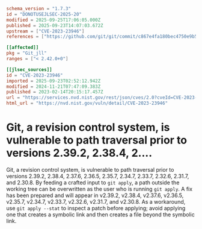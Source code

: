 ```toml
schema_version = "1.7.3"
id = "DONOTUSEJLSEC-2025-20"
modified = 2025-09-25T17:06:05.000Z
published = 2025-09-23T14:07:03.672Z
upstream = ["CVE-2023-23946"]
references = ["https://github.com/git/git/commit/c867e4fa180bec4750e9b54eb10f459030dbebfd", "https://github.com/git/git/security/advisories/GHSA-r87m-v37r-cwfh", "https://security.gentoo.org/glsa/202312-15", "https://github.com/git/git/commit/c867e4fa180bec4750e9b54eb10f459030dbebfd", "https://github.com/git/git/security/advisories/GHSA-r87m-v37r-cwfh", "https://security.gentoo.org/glsa/202312-15"]

[[affected]]
pkg = "Git_jll"
ranges = ["< 2.42.0+0"]

[[jlsec_sources]]
id = "CVE-2023-23946"
imported = 2025-09-23T02:52:12.942Z
modified = 2024-11-21T07:47:09.383Z
published = 2023-02-14T20:15:17.457Z
url = "https://services.nvd.nist.gov/rest/json/cves/2.0?cveId=CVE-2023-23946"
html_url = "https://nvd.nist.gov/vuln/detail/CVE-2023-23946"
```

# Git, a revision control system, is vulnerable to path traversal prior to versions 2.39.2, 2.38.4, 2....

Git, a revision control system, is vulnerable to path traversal prior to versions 2.39.2, 2.38.4, 2.37.6, 2.36.5, 2.35.7, 2.34.7, 2.33.7, 2.32.6, 2.31.7, and 2.30.8. By feeding a crafted input to `git apply`, a path outside the working tree can be overwritten as the user who is running `git apply`. A fix has been prepared and will appear in v2.39.2, v2.38.4, v2.37.6, v2.36.5, v2.35.7, v2.34.7, v2.33.7, v2.32.6, v2.31.7, and v2.30.8. As a workaround, use `git apply --stat` to inspect a patch before applying; avoid applying one that creates a symbolic link and then creates a file beyond the symbolic link.

